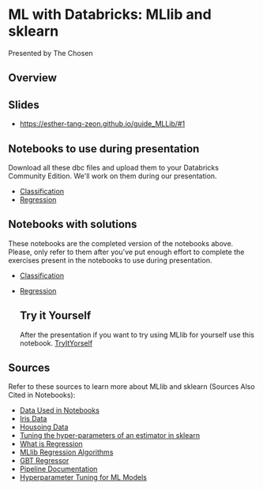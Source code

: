 # ML with Databricks: MLlib and sklearn
Presented by The Chosen

## Overview



## Slides
- https://esther-tang-zeon.github.io/guide_MLLib/#1

## Notebooks to use during presentation
Download all these dbc files and upload them to your Databricks Community Edition. We'll work on them during our presentation.
- [Classification](/Notebooks/ClassificationStudent.dbc)
- [Regression](/Notebooks/RegressionStudent.dbc)

## Notebooks with solutions
These notebooks are the completed version of the notebooks above. Please, only refer to them after you've put enough effort to complete the exercises present in the notebooks to use during presentation.
- [Classification](/CompletedNotebooks/Classification.dbc)
- [Regression](/CompletedNotebooks/Regression.dbc)

  ## Try it Yourself
  After the presentation if you want to try using MLlib for yourself use this notebook.
  [TryItYorself](https://github.com/Esther-Tang-Zeon/guide_MLLib/blob/main/Notebooks/PracticeYourself.dbc)

## Sources
Refer to these sources to learn more about MLlib and sklearn (Sources Also Cited in Notebooks):
- [Data Used in Notebooks](https://www.kaggle.com/datasets/anubhavgoyal10/laptop-prices-dataset)
- [Iris Data](https://www.kaggle.com/datasets/arshid/iris-flower-dataset)
- [Housoing Data](https://www.kaggle.com/datasets/yasserh/housing-prices-dataset)
- [Tuning the hyper-parameters of an estimator in sklearn](https://scikit-learn.org/stable/modules/grid_search.html)
- [What is Regression](https://www.seldon.io/machine-learning-regression-explained#:~:text=Machine%20Learning%20Regression%20is%20a,used%20to%20predict%20continuous%20outcomes.)
- [MLlib Regression Algorithms](https://spark.apache.org/docs/latest/ml-classification-regression.html#regression)
- [GBT Regressor](https://spark.apache.org/docs/latest/ml-classification-regression.html#gradient-boosted-tree-regression)
- [Pipeline Documentation](https://spark.apache.org/docs/latest/ml-pipeline.html)
- [Hyperparameter Tuning for ML Models](https://www.jeremyjordan.me/hyperparameter-tuning/)
